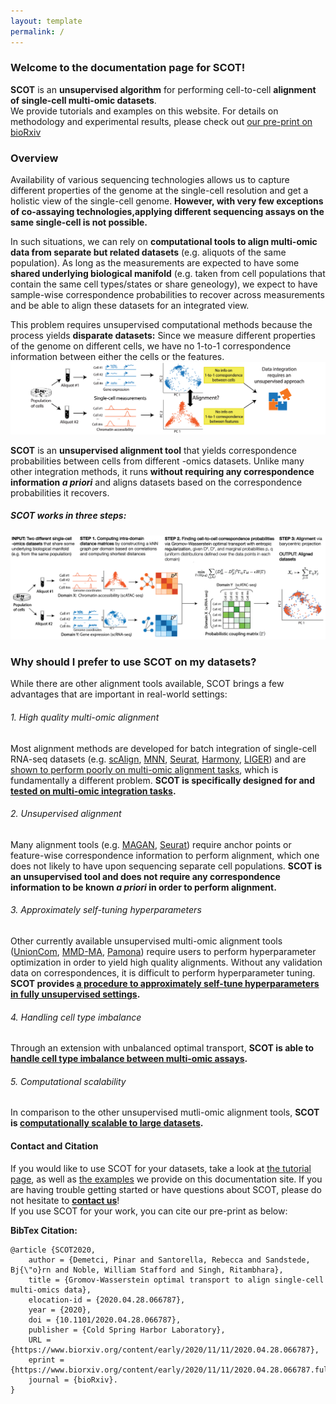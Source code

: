 ```yaml
---
layout: template
permalink: /
---
```

<!-- ![](assets/SCOT_logo.png) -->

### Welcome to the documentation page for SCOT!
**SCOT** is an **unsupervised algorithm** for performing cell-to-cell **alignment of single-cell multi-omic datasets**. <br>
We provide tutorials and examples on this website. For details on methodology and experimental results, please check out [our pre-print on bioRxiv](https://www.biorxiv.org/content/10.1101/2020.04.28.066787v2.full)

### Overview
Availability of various sequencing technologies allows us to capture different properties of the genome at the single-cell resolution and get a holistic view of the single-cell genome. **However, with very few exceptions of co-assaying technologies,applying different sequencing assays on the same single-cell is not possible.**<br>

In such situations, we can rely on **computational tools to align multi-omic data from separate but related datasets** (e.g. aliquots of the same population). As long as the measurements are expected to have some **shared underlying biological manifold** (e.g. taken from cell populations that contain the same cell types/states or share geneology), we expect to have sample-wise correspondence probabilities to recover across measurements and be able to align these datasets for an integrated view.<br>

This problem requires unsupervised computational methods because the process yields **disparate datasets:** Since we measure different properties of the genome on different cells, we have no 1-to-1 correspondence information between either the cells or the features. <br>
![](assets/problem.png)

**SCOT** is an **unsupervised alignment tool** that yields correspondence probabilities between cells from different -omics datasets. Unlike many other integration methods, it runs **without requiring any correspondence information *a priori*** and aligns datasets based on the correspondence probabilities it recovers.

##### SCOT works in three steps:  
![](assets/method_overview.png)
### Why should I prefer to use SCOT on my datasets?
While there are other alignment tools available, SCOT brings a few advantages that are important in real-world settings:<br>
###### 1. High quality multi-omic alignment
Most alignment methods are developed for batch integration of single-cell RNA-seq datasets (e.g. [scAlign](https://genomebiology.biomedcentral.com/articles/10.1186/s13059-019-1766-4), [MNN](https://pubmed.ncbi.nlm.nih.gov/29608177/), [Seurat](https://satijalab.org/seurat/archive/v3.1/immune_alignment.html), [Harmony](https://www.nature.com/articles/s41592-019-0619-0), [LIGER](https://www.nature.com/articles/s41596-020-0391-8)) and are [shown to perform poorly on multi-omic alignment tasks](https://academic.oup.com/bioinformatics/article/36/Supplement_1/i48/5870490#206061395), which is fundamentally a different problem. **SCOT is specifically designed for and [tested on multi-omic integration tasks](https://www.biorxiv.org/content/10.1101/2020.04.28.066787v2).**<br>

###### 2. Unsupervised alignment
Many alignment tools (e.g. [MAGAN](http://proceedings.mlr.press/v80/amodio18a/amodio18a.pdf), [Seurat](https://satijalab.org/seurat/archive/v3.1/immune_alignment.html)) require anchor points or feature-wise correspondence information to perform alignment, which one does not likely to have upon sequencing separate cell populations. **SCOT is an unsupervised tool and does not require any correspondence information to be known *a priori* in order to perform alignment.**<br>

###### 3. Approximately self-tuning hyperparameters
Other currently available unsupervised multi-omic alignment tools ([UnionCom](https://academic.oup.com/bioinformatics/article/36/Supplement_1/i48/5870490), [MMD-MA](https://jieliu6.github.io/files/mmd-ma.pdf), [Pamona](https://www.biorxiv.org/content/10.1101/2020.11.03.366146v1)) require users to perform hyperparameter optimization in order to yield high quality alignments. Without any validation data on correspondences, it is difficult to perform hyperparameter tuning. **SCOT provides [a procedure to approximately self-tune hyperparameters in fully unsupervised settings](https://rsinghlab.github.io/SCOT/unsupervised/).** <br>

###### 4. Handling cell type imbalance
Through an extension with unbalanced optimal transport, **SCOT is able to [handle cell type imbalance between multi-omic assays](https://rsinghlab.github.io/SCOT/unbalanced).**<br>

###### 5. Computational scalability
 In comparison to the other unsupervised mutli-omic alignment tools, **SCOT is [computationally scalable to large datasets](https://www.biorxiv.org/content/10.1101/2020.04.28.066787v2.full.pdf).**<br>

#### Contact and Citation
If you would like to use SCOT for your datasets, take a look at [the tutorial page](rsinghlab.github.io/SCOT/tutorial), as well as [the examples]() we provide on this documentation site. If you are having trouble getting started or have questions about SCOT, please do not hesitate to [**contact us**](rsinghlab.github.io/SCOT/contact)!<br>
If you use SCOT for your work, you can cite our pre-print as below:<br>

**BibTex Citation:**  
```
@article {SCOT2020,  
	author = {Demetci, Pinar and Santorella, Rebecca and Sandstede, Bj{\"o}rn and Noble, William Stafford and Singh, Ritambhara},  
	title = {Gromov-Wasserstein optimal transport to align single-cell multi-omics data},  
	elocation-id = {2020.04.28.066787},  
	year = {2020},  
	doi = {10.1101/2020.04.28.066787},  
	publisher = {Cold Spring Harbor Laboratory},  
	URL = {https://www.biorxiv.org/content/early/2020/11/11/2020.04.28.066787},  
	eprint = {https://www.biorxiv.org/content/early/2020/11/11/2020.04.28.066787.full.pdf},  
	journal = {bioRxiv}. 
}
```



